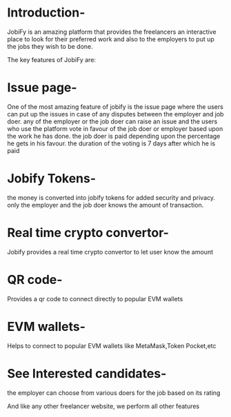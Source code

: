 # Introduction-
JobiFy is an amazing platform that provides the freelancers an interactive place to look for their preferred work and also to the employers to put up the jobs they wish to be done.

The key features of JobiFy are:

# Issue page-
One of the most amazing feature of jobify is the issue page where the users can put up the issues in case of any disputes between the employer and job doer. any of the employer or the job doer can raise an issue and the users who use the platform vote in favour of the job doer or employer based upon the work he has done. the job doer is paid depending upon the percentage he gets in his favour. the duration of the voting is 7 days after which he is paid



# Jobify Tokens-
the money is converted into jobify tokens for added security and privacy. only the employer and the job doer knows the amount of transaction.

# Real time crypto convertor-
Jobify provides a real time crypto convertor to let user know the amount

# QR code-
Provides a qr code to connect directly to popular EVM wallets

# EVM wallets-
Helps to connect to popular EVM wallets like MetaMask,Token Pocket,etc

# See Interested candidates-
the employer can choose from various doers for the job based on its rating

And like any other freelancer website, we perform all other features
